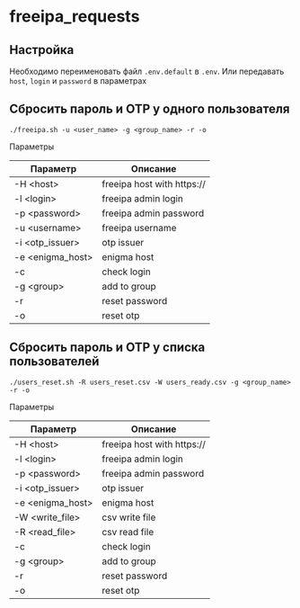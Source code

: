 # freeipa_requests

## Настройка

Необходимо переименовать файл ```.env.default``` в ```.env```. Или передавать ```host```, ```login``` и ```password``` в параметрах

## Сбросить пароль и OTP у одного пользователя

```./freeipa.sh -u <user_name> -g <group_name> -r -o```

Параметры

| Параметр           | Описание                   |
| ------------------ | -------------------------- |
| -H \<host\>        | freeipa host with https:// |
| -l \<login\>       | freeipa admin login        |
| -p \<password\>    | freeipa admin password     |
| -u \<username\>    | freeipa username           |
| -i \<otp_issuer\>  | otp issuer                 |
| -e \<enigma_host\> | enigma host                |
| -c                 | check login                |
| -g \<group\>       | add to group               |
| -r                 | reset password             |
| -o                 | reset otp                  |

## Сбросить пароль и OTP у списка пользователей

```./users_reset.sh -R users_reset.csv -W users_ready.csv -g <group_name> -r -o```

Параметры

| Параметр           | Описание                   |
| ------------------ | -------------------------- |
| -H \<host\>        | freeipa host with https:// |
| -l \<login\>       | freeipa admin login        |
| -p \<password\>    | freeipa admin password     |
| -i \<otp_issuer\>  | otp issuer                 |
| -e \<enigma_host\> | enigma host                |
| -W \<write_file\>  | csv write file             |
| -R \<read_file\>   | csv read file              |
| -c                 | check login                |
| -g \<group\>       | add to group               |
| -r                 | reset password             |
| -o                 | reset otp                  |
